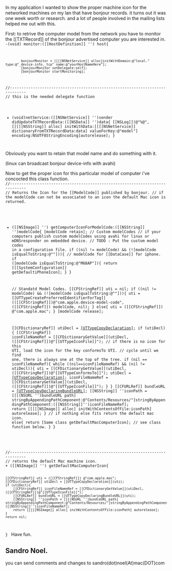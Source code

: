In my application I wanted to show the proper machine icon for the networked machines on my lan that have bonjour records.
it turns out it was one week worth or research. and a lot of people involved in the mailing lists helped me out with this.

First: to retrive the computer model from the network you have to monitor the [[TXTRecord]] of the bonjour advertised computer you are interested in.
<code>
-(void) monitor:([[HostDefinition]] '') host{

			bonjourMonitor = [[[[NSNetService]] alloc]initWithDomain:@"local." type:@"_device-info._tcp" name:@"yourHostNameHere"];
			[bonjourMonitor setDelegate:self];
			[bonjourMonitor startMonitoring];
//-----------------------------------------------------------------------------
// this is the needed delegate function
- (void)netService:([[NSNetService]] '')sender didUpdateTXTRecordData:([[NSData]] '')data{
[[NSLog]](@"%@", [[[[[NSString]] alloc] initWithData:[[[[NSNetService]] dictionaryFromTXTRecordData:data] valueForKey:@"model"] encoding:NSUTF8StringEncoding]autorelease];
}
</code>
Obviously you want to retain that model name and do something with it.

(linux can broadcast bonjour device-info with avahi)

Now to get the proper icon for this particular model of computer i've concocted this class function.
<code>
//-----------------------------------------------------------------------------
// Returns the Icon for the [[ModelCode]] published by bonjour.
// if the modelCode can not be associated to an icon the default Mac icon is returned.
+ ([[NSImage]] '') getComputerIconForModelCode:([[NSString]] '')modelCode{
	[modelCode retain];
	// Custom modelCodes
	// if your computers publish custom modelCodes using avahi for linux or mDNSresponder on embedded device.
	// TODO : Put the custom model codes in a configuration file.
	if ((nil != modelCode) && (![modelCode isEqualToString:@""])){
		// modelCode for [[DataCase]] for iphone.
		if ([modelCode isEqualToString:@"M68AP"]){
			return [[[SystemConfiguration]] getDefaultiPhoneIcon];
		}
	}

	// Standatd Model Codes.
	[[CFStringRef]] uti = nil;
	if ((nil != modelCode) && (![modelCode isEqualToString:@""])){
		uti = [[UTTypeCreatePreferredIdentifierForTag]](([[CFStringRef]])@"com.apple.device-model-code", ([[CFStringRef]]) modelCode, nil);
	}
	else{
		uti = ([[CFStringRef]]) @"com.apple.mac";
	}
	[modelCode release];

	[[CFDictionaryRef]] utiDecl = [[UTTypeCopyDeclaration]](uti);
	if (utiDecl){
		[[CFStringRef]] iconFileNameRef = [[CFDictionaryGetValue]](utiDecl, ([[CFStringRef]])@"[[UTTypeIconFile]]");
		// if there is no icon for this UTI, load the icon for the key conformsTo UTI.
		// cycle until we find one, there is always one at the top of the tree.
		if (nil == iconFileNameRef){
			while ((nil==iconFileNameRef) && (nil != utiDecl)){
				uti = [[CFDictionaryGetValue]](utiDecl, ([[CFStringRef]])@"[[UTTypeConformsTo]]");
				utiDecl = [[UTTypeCopyDeclaration]](uti);
				iconFileNameRef = [[CFDictionaryGetValue]](utiDecl, ([[CFStringRef]])@"[[UTTypeIconFile]]");
			}
		}
		[[CFURLRef]] bundleURL = [[UTTypeCopyDeclaringBundleURL]](uti);
		[[NSString]] ''iconPath = [[[(NSURL '')bundleURL path] stringByAppendingPathComponent:@"Contents/Resources/"]stringByAppendingPathComponent:([[NSString]]'')iconFileNameRef];
		return [[[[[NSImage]] alloc] initWithContentsOfFile:iconPath] autorelease];
	}
	// if nothing else fits return the default mac icon.
	else{
		return [Same class getDefaultMacComputerIcon];
                // see class function below.
	}
}
</code>
<code>
//-----------------------------------------------------------------------------
// returns the default Mac machine icon.
+ ([[NSImage]] '') getDefaultMacComputerIcon{
	
	[[CFStringRef]] uti = ([[CFStringRef]]) @"com.apple.mac";
	[[CFDictionaryRef]] utiDecl = [[UTTypeCopyDeclaration]](uti);
	if (utiDecl){
		[[CFStringRef]] iconFileNameRef = [[CFDictionaryGetValue]](utiDecl, ([[CFStringRef]])@"[[UTTypeIconFile]]");
		[[CFURLRef]] bundleURL = [[UTTypeCopyDeclaringBundleURL]](uti);
		[[NSString]] ''iconPath = [[[(NSURL '')bundleURL path] stringByAppendingPathComponent:@"Contents/Resources/"]stringByAppendingPathComponent:([[NSString]]'')iconFileNameRef];
		return [[[[[NSImage]] alloc] initWithContentsOfFile:iconPath] autorelease];
	}
	return nil;
}
</code>
Have fun.

Sandro Noel.
----
you can send comments and changes to sandro(dot)noel(At)mac(DOT)com